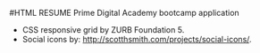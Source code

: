 #HTML RESUME 
Prime Digital Academy bootcamp application
- CSS responsive grid by ZURB Foundation 5.
- Social icons by: http://scotthsmith.com/projects/social-icons/.
